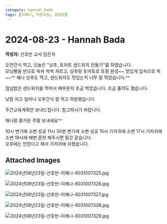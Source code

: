 ```yaml
---
category: hannah_bada
tags: [이해나, 어린이집, 알림장]
---
```


# 2024-08-23 - Hannah Bada

**작성자:** 산호반 교사 임은자  

오전간식 먹고, 오늘은 "상추, 토마토 샌드위치 만들기"를 하였습니다.  
모닝빵을 반으로 쓱쓱 싹싹 자르고, 상추랑 토마토로 토핑 완성~~   맛있게 입속으로 쏙~~^^ 해나 상추도 먹고, 샌드위치도  맛있는지 너무 잘 먹었습니다.^^

점심밥은 샌드위치를 먹어서 배부른지 조금 먹었습니다. 조금 졸려도 했습니다.

낮잠 자고 일어나 오후간식 잘 먹고 하원했습니다.

주간교육계획안 보내드립니다. 참고하시기 바랍니다.

해나랑 즐거운 주말 보내세요^^

10시 변기에 소변 성공
11시 30분 변기에 소변 성공
15시  기저귀에 소변
17시  기저귀에 소변
19시에 배변 훈련 해주시면 될것 같습니다.  
오후에는 안한다고 해서 기저귀에 쉬했습니다.

## Attached Images
![2024년08년23일-산호반-이해나-6031007325.jpg](d:\Users\hannah\Downloads\kids\photo\2024년08년23일-산호반-이해나-6031007325.jpg)

![2024년08년23일-산호반-이해나-6031007326.jpg](d:\Users\hannah\Downloads\kids\photo\2024년08년23일-산호반-이해나-6031007326.jpg)

![2024년08년23일-산호반-이해나-6031007327.jpg](d:\Users\hannah\Downloads\kids\photo\2024년08년23일-산호반-이해나-6031007327.jpg)

![2024년08년23일-산호반-이해나-6031007328.jpg](d:\Users\hannah\Downloads\kids\photo\2024년08년23일-산호반-이해나-6031007328.jpg)

![2024년08년23일-산호반-이해나-6031007329.jpg](d:\Users\hannah\Downloads\kids\photo\2024년08년23일-산호반-이해나-6031007329.jpg)

